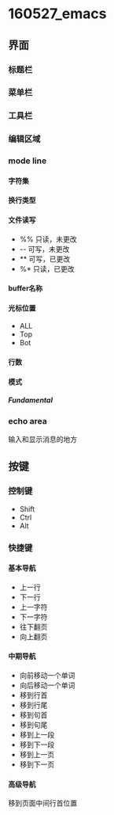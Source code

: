 # 160527_emacs

## 界面

### 标题栏
### 菜单栏
### 工具栏
### 编辑区域
### mode line
#### 字符集
#### 换行类型
#### 文件读写
* %% 只读，未更改
* -- 可写，未更改
* ** 可写，已更改
* %* 只读，已更改
#### buffer名称
#### 光标位置
* ALL
* Top
* Bot
#### 行数
#### 模式
##### Fundamental
### echo area
输入和显示消息的地方

## 按键
### 控制键
* Shift
* Ctrl
* Alt
### 快捷键
#### 基本导航
* 上一行
* 下一行
* 上一字符
* 下一字符
* 往下翻页
* 向上翻页
#### 中期导航
* 向前移动一个单词
* 向后移动一个单词
* 移到行首
* 移到行尾
* 移到句首
* 移到句尾
* 移到上一段
* 移到下一段
* 移到上一页
* 移到下一页
#### 高级导航
移到页面中间行首位置